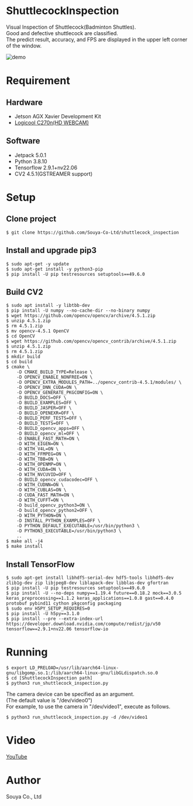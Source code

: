 
# ShuttlecockInspection
Visual Inspection of Shuttlecock(Badminton Shuttles).  
Good and defective shuttlecock are classified.  
The predict result, accuracy, and FPS are displayed in the upper left corner of the window.  

![demo](https://github.com/Souya-Co-Ltd/shuttlecock_inspection/blob/main/imgs/demo.gif)

# Requirement
## Hardware
* Jetson AGX Xavier Development Kit
* [Logicool C270n(HD WEBCAM)](https://www.logicool.co.jp/ja-jp/products/webcams/hd-webcam-c270n.960-001265.html)

## Software
* Jetpack 5.0.1
* Python 3.8.10
* Tensorflow 2.9.1+nv22.06
* CV2 4.5.1(GSTREAMER support)

# Setup
## Clone project
```console
$ git clone https://github.com/Souya-Co-Ltd/shuttlecock_inspection
```

## Install and upgrade pip3
```console
$ sudo apt-get -y update
$ sudo apt-get install -y python3-pip
$ pip install -U pip testresources setuptools==49.6.0
```

## Build CV2
```console
$ sudo apt install -y libtbb-dev
$ pip install -U numpy --no-cache-dir --no-binary numpy
$ wget https://github.com/opencv/opencv/archive/4.5.1.zip
$ unzip 4.5.1.zip
$ rm 4.5.1.zip
$ mv opencv-4.5.1 OpenCV
$ cd OpenCV
$ wget https://github.com/opencv/opencv_contrib/archive/4.5.1.zip
$ unzip 4.5.1.zip
$ rm 4.5.1.zip
$ mkdir build
$ cd build
$ cmake \
    -D CMAKE_BUILD_TYPE=Release \
    -D OPENCV_ENABLE_NONFREE=ON \
    -D OPENCV_EXTRA_MODULES_PATH=../opencv_contrib-4.5.1/modules/ \
    -D OPENCV_DNN_CUDA=ON \
    -D OPENCV_GENERATE_PKGCONFIG=ON \
    -D BUILD_DOCS=OFF \
    -D BUILD_EXAMPLES=OFF \
    -D BUILD_JASPER=OFF \
    -D BUILD_OPENEXR=OFF \
    -D BUILD_PERF_TESTS=OFF \
    -D BUILD_TESTS=OFF \
    -D BUILD_opencv_apps=OFF \
    -D BUILD_opencv_ml=OFF \
    -D ENABLE_FAST_MATH=ON \
    -D WITH_EIGEN=ON \
    -D WITH_V4L=ON \
    -D WITH_FFMPEG=ON \
    -D WITH_TBB=ON \
    -D WITH_OPENMP=ON \
    -D WITH_CUDA=ON \
    -D WITH_NVCUVID=OFF \
    -D BUILD_opencv_cudacodec=OFF \
    -D WITH_CUDNN=ON \
    -D WITH_CUBLAS=ON \
    -D CUDA_FAST_MATH=ON \
    -D WITH_CUFFT=ON \
    -D build_opencv_python3=ON \
    -D build_opencv_python2=OFF \
    -D WITH_PYTHON=ON \
    -D INSTALL_PYTHON_EXAMPLES=OFF \
    -D PYTHON_DEFAULT_EXECUTABLE=/usr/bin/python3 \
    -D PYTHON3_EXECUTABLE=/usr/bin/python3 \
    ..
$ make all -j4
$ make install
```

## Install TensorFlow
```console
$ sudo apt-get install libhdf5-serial-dev hdf5-tools libhdf5-dev zlib1g-dev zip libjpeg8-dev liblapack-dev libblas-dev gfortran
$ pip install -U pip testresources setuptools==49.6.0
$ pip install -U --no-deps numpy==1.19.4 future==0.18.2 mock==3.0.5 keras_preprocessing==1.1.2 keras_applications==1.0.8 gast==0.4.0 protobuf pybind11 cython pkgconfig packaging
$ sudo env H5PY_SETUP_REQUIRES=0
$ pip install -U h5py==3.1.0
$ pip install --pre --extra-index-url https://developer.download.nvidia.com/compute/redist/jp/v50 tensorflow==2.9.1+nv22.06 tensorflow-io
```

# Running
```console
$ export LD_PRELOAD=/usr/lib/aarch64-linux-gnu/libgomp.so.1:/lib/aarch64-linux-gnu/libGLdispatch.so.0
$ cd [ShuttlecockInspection path]
$ python3 run_shuttlecock_inspection.py
```

The camera device can be specified as an argument.  
(The default value is "/dev/video0")  
For example, to use the camera in "/dev/video1", execute as follows.  
```
$ python3 run_shuttlecock_inspection.py -d /dev/video1
```

# Video
[YouTube](https://youtu.be/AlcIkxrt85A)

# Author
Souya Co., Ltd
